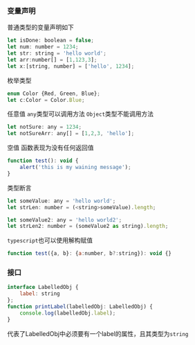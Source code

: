### 变量声明
普通类型的变量声明如下

```js
let isDone: boolean = false;
let num: number = 1234;
let str: string = 'hello world';
let arr:number[] = [1,123,3];
let x:[string, number] = ['hello', 1234];
```

枚举类型

```js
enum Color {Red, Green, Blue};
let c:Color = Color.Blue;
```

任意值
`any`类型可以调用方法
`Object`类型不能调用方法

```js
let notSure: any = 1234;
let notSureArr: any[] = [1,2,3, 'hello'];
```

空值
函数表现为没有任何返回值

```js
function test(): void {
    alert('this is my waining message');
}
```

类型断言

```js
let someValue: any = 'hello world';
let strLen: number = (<string>someValue).length;

let someValue2: any = 'hello world2';
let strLen2: number = (someValue2 as string).length;
```

`typescript`也可以使用解构赋值

```js
function test({a, b}: {a:number, b?:string}): void {}
```

### 接口

```js
interface LabelledObj {
    label: string
};
function printLabel(labelledObj: LabelledObj) {
    console.log(labelledObj.label);
}
```
代表了LabelledObj中必须要有一个label的属性，且其类型为`string`











































